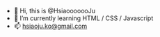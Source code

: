 - 👋 Hi, this is @HsiaooooooJu
- 🌱 I’m currently learning HTML / CSS / Javascript
- 📫 hsiaoju.ko@gmail.com

<!---
HsiaooooooJu/HsiaooooooJu is a ✨ special ✨ repository because its `README.md` (this file) appears on your GitHub profile.
You can click the Preview link to take a look at your changes.
--->
